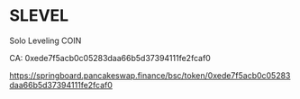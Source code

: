 # SLEVEL
Solo Leveling COIN

CA: 0xede7f5acb0c05283daa66b5d37394111fe2fcaf0

https://springboard.pancakeswap.finance/bsc/token/0xede7f5acb0c05283daa66b5d37394111fe2fcaf0
